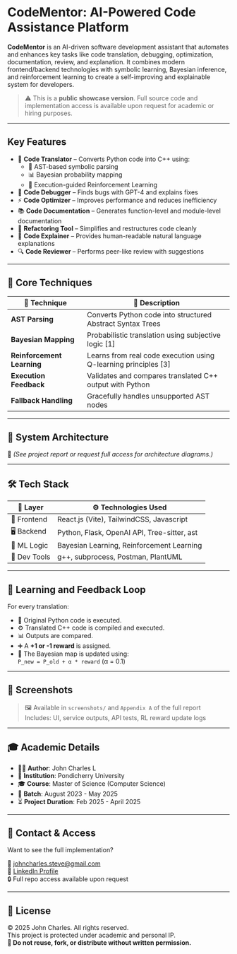 # CodeMentor: AI-Powered Code Assistance Platform

**CodeMentor** is an AI-driven software development assistant that automates and enhances key tasks like code translation, debugging, optimization, documentation, review, and explanation. It combines modern frontend/backend technologies with symbolic learning, Bayesian inference, and reinforcement learning to create a self-improving and explainable system for developers.

> ⚠️ This is a **public showcase version**. Full source code and implementation access is available upon request for academic or hiring purposes.

---

## Key Features

- 🔁 **Code Translator** – Converts Python code into C++ using:
  - 🧩 AST-based symbolic parsing
  - 📊 Bayesian probability mapping
  - 🎯 Execution-guided Reinforcement Learning
- 🐞 **Code Debugger** – Finds bugs with GPT-4 and explains fixes
- ⚡ **Code Optimizer** – Improves performance and reduces inefficiency
- 📚 **Code Documentation** – Generates function-level and module-level documentation
- 🔄 **Refactoring Tool** – Simplifies and restructures code cleanly
- 🧠 **Code Explainer** – Provides human-readable natural language explanations
- 🔍 **Code Reviewer** – Performs peer-like review with suggestions

---

## 🧠 Core Techniques

| 🧪 Technique | 📝 Description |
|-------------|----------------|
| **AST Parsing** | Converts Python code into structured Abstract Syntax Trees |
| **Bayesian Mapping** | Probabilistic translation using subjective logic [1] |
| **Reinforcement Learning** | Learns from real code execution using Q-learning principles [3] |
| **Execution Feedback** | Validates and compares translated C++ output with Python |
| **Fallback Handling** | Gracefully handles unsupported AST nodes |

---

## 🧱 System Architecture

📐 *(See project report or request full access for architecture diagrams.)*

---

## 🛠️ Tech Stack

| 🧩 Layer       | ⚙️ Technologies Used                             |
|---------------|--------------------------------------------------|
| 🎨 Frontend    | React.js (Vite), TailwindCSS, Javascript         |
| 🖥️ Backend     | Python, Flask, OpenAI API, Tree-sitter, ast     |
| 🧠 ML Logic    | Bayesian Learning, Reinforcement Learning       |
| 🧰 Dev Tools   | g++, subprocess, Postman, PlantUML              |

---

## 🔁 Learning and Feedback Loop

For every translation:
- 🧪 Original Python code is executed.
- ⚙️ Translated C++ code is compiled and executed.
- 📊 Outputs are compared.
- ➕ A **+1 or -1 reward** is assigned.
- 🔁 The Bayesian map is updated using:  
  `P_new = P_old + α * reward` (α = 0.1)

---

## 📸 Screenshots

> 🖼️ Available in `screenshots/` and `Appendix A` of the full report  
> Includes: UI, service outputs, API tests, RL reward update logs

---

## 🎓 Academic Details

- 👨‍🎓 **Author**: John Charles L  
- 🏫 **Institution**: Pondicherry University  
- 🎓 **Course**: Master of Science (Computer Science)  
- 📅 **Batch**: August 2023 - May 2025  
- ⏳ **Project Duration**: Feb 2025 - April 2025  

---

## 📩 Contact & Access

Want to see the full implementation?

📧 johncharles.steve@gmail.com  
🔗 [LinkedIn Profile](https://www.linkedin.com/in/-john-charles)  
🔒 Full repo access available upon request

---

## 🛑 License

© 2025 John Charles. All rights reserved.  
This project is protected under academic and personal IP.  
**🚫 Do not reuse, fork, or distribute without written permission.**

